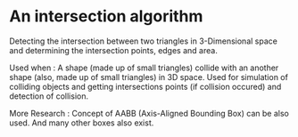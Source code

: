 # An intersection algorithm 
Detecting the intersection between two triangles in 3-Dimensional space and determining the intersection points, edges and area.

Used when :  A shape (made up of small triangles) collide with an another shape (also, made up of small triangles) in 3D space. Used for simulation of colliding objects and getting intersections points (if collision occured) and detection of collision. 

More Research : Concept of AABB (Axis-Aligned Bounding Box) can be also used. 
And many other boxes also exist.  
